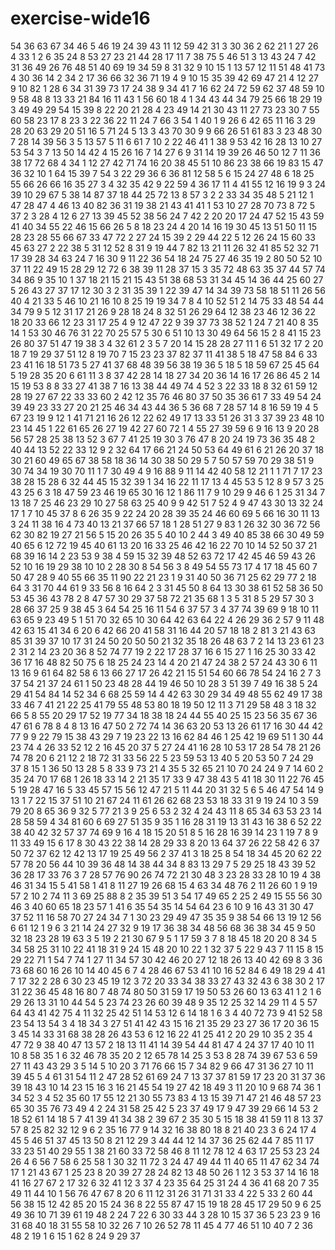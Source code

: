 # exercise-wide16
54
36
63
67
34
46
5
46
19
24
39
43
11
12
59
42
31
3
30
36
2
62
21
1
27
26
4
33
1
2
6
35
24
8
53
27
23
21
44
28
17
11
7
38
75
5
46
51
3
13
43
24
7
42
31
36
49
26
76
48
51
40
69
19
34
59
8
31
32
9
10
15
1
13
57
12
11
51
48
41
73
4
30
36
14
2
34
2
17
36
66
32
36
71
19
4
9
10
15
35
39
42
69
47
21
4
12
27
9
10
82
1
28
6
34
31
39
73
17
24
38
9
34
41
7
16
62
24
72
59
62
37
48
59
10
9
58
48
8
13
33
21
84
16
11
43
1
56
60
18
4
1
34
43
44
34
79
25
66
18
29
19
3
49
49
29
54
15
39
8
22
20
21
28
4
23
49
14
21
30
43
11
27
73
23
30
7
55
60
58
23
17
8
23
3
22
36
22
11
24
7
66
3
54
1
40
1
9
26
6
42
65
11
16
3
29
28
20
63
29
20
51
16
5
71
24
5
13
3
43
70
30
9
9
66
26
51
61
83
3
23
48
30
7
28
14
39
56
3
5
13
57
5
11
6
61
7
10
2
22
46
41
1
38
9
53
42
16
28
13
10
27
53
54
3
7
13
50
14
42
4
15
26
16
7
14
27
6
9
31
14
19
39
26
46
50
12
7
11
36
38
17
72
68
4
34
1
12
27
42
71
74
16
20
38
45
51
10
86
23
38
66
19
83
15
47
36
32
10
1
64
15
39
7
54
3
22
29
36
6
36
81
12
58
5
6
15
24
27
48
6
18
25
55
66
26
66
16
35
27
3
4
32
35
42
9
22
59
4
36
17
11
4
41
55
12
16
19
9
3
24
39
10
29
67
5
38
14
87
37
18
44
25
72
13
8
57
3
2
2
33
34
35
48
5
21
12
1
47
28
47
4
46
13
40
82
36
31
19
38
21
43
41
41
1
53
10
27
28
70
73
8
72
5
37
2
3
28
4
12
6
27
13
39
45
52
38
56
24
7
42
2
20
20
17
24
47
52
15
43
59
41
40
34
55
22
46
15
66
26
5
8
18
23
24
4
20
14
16
19
30
45
13
51
50
11
15
28
23
28
55
66
67
33
47
72
2
27
24
15
39
2
29
44
22
5
12
26
24
15
60
33
45
63
27
2
22
38
5
31
12
52
8
31
9
19
44
7
82
13
21
11
26
32
41
85
52
32
71
17
39
28
34
63
24
7
16
30
9
11
22
36
54
18
24
75
27
46
35
19
2
80
50
52
10
37
11
22
49
15
28
29
12
72
6
38
39
11
28
37
15
3
35
72
48
63
35
37
44
57
74
34
86
9
35
10
1
37
18
21
15
21
15
43
51
38
68
53
31
34
45
14
36
44
25
60
27
5
26
43
27
37
17
12
30
3
2
31
35
39
1
22
39
47
14
34
39
73
58
18
51
11
26
56
40
4
21
33
5
46
10
21
16
10
8
25
19
19
34
7
8
4
10
52
51
2
14
75
33
48
54
44
34
79
9
5
12
31
17
21
26
9
28
18
24
8
32
51
26
29
64
12
38
23
46
12
36
22
18
20
33
66
12
23
31
17
25
4
9
12
47
22
9
39
37
73
38
52
1
24
7
21
40
8
35
14
1
53
30
46
76
31
22
70
25
57
5
30
6
51
10
13
30
49
64
56
15
2
8
41
15
23
26
80
37
51
47
19
38
3
4
32
61
2
3
5
7
20
14
15
28
28
27
11
1
6
51
32
17
2
20
18
7
19
29
37
51
12
8
19
70
7
15
23
23
37
82
37
11
41
38
5
18
47
58
84
6
33
23
41
16
18
51
73
5
27
41
37
68
48
39
56
38
19
36
5
18
5
18
59
67
25
45
64
5
19
28
35
20
6
61
11
3
8
37
42
28
14
18
27
34
20
36
14
16
17
26
86
45
2
14
15
19
53
8
8
33
27
41
38
7
16
13
38
44
49
74
4
52
3
22
33
18
8
32
61
59
12
28
19
27
67
22
33
33
60
2
42
12
35
76
46
80
37
50
35
36
61
7
33
49
54
24
39
49
23
33
27
20
21
25
46
34
43
44
36
5
36
68
7
28
57
14
8
16
59
19
4
5
67
23
19
9
12
1
41
71
21
16
26
12
22
62
49
17
13
33
51
26
31
3
37
39
23
48
10
23
14
45
1
22
61
65
26
27
19
42
27
60
72
1
4
55
27
39
59
6
9
16
13
9
20
28
56
57
28
25
38
13
52
3
67
7
41
25
19
30
3
76
47
8
20
24
19
73
36
35
48
2
40
44
13
52
22
33
12
9
2
32
64
17
66
21
24
50
53
64
49
61
6
21
26
20
37
18
30
21
60
49
65
67
38
58
18
36
14
30
38
50
29
5
7
50
57
59
70
29
38
51
9
30
74
34
19
30
70
11
1
7
30
49
4
9
16
88
9
11
14
42
40
58
12
21
1
1
71
7
17
23
38
28
15
28
6
32
44
45
15
32
39
1
34
16
22
11
17
13
4
45
53
5
12
8
9
57
3
25
43
25
6
3
18
47
59
23
46
19
65
30
16
12
1
86
11
7
9
10
29
9
46
6
1
25
31
34
7
13
18
7
25
46
23
29
10
27
58
63
25
40
9
9
42
51
7
52
4
9
47
43
30
13
32
24
17
1
7
10
45
37
8
6
26
35
9
22
24
20
28
39
35
24
46
60
69
5
66
16
30
11
13
3
24
11
38
16
4
73
40
13
21
37
66
57
18
1
28
51
27
9
83
1
26
32
30
36
72
56
62
30
82
19
27
21
56
5
15
20
26
35
5
40
10
2
44
3
49
40
85
38
66
30
49
59
40
65
6
12
72
19
45
40
61
13
20
16
33
25
46
42
16
22
70
10
14
52
50
37
21
68
39
16
14
2
23
53
9
38
4
59
15
32
39
48
52
63
72
17
42
45
46
59
43
26
52
10
16
19
29
38
10
10
2
28
30
8
54
56
3
8
49
54
55
73
17
4
17
18
45
60
7
50
47
28
9
40
55
66
35
11
90
22
21
23
1
9
31
40
50
36
71
25
62
29
77
2
18
64
3
31
70
44
61
9
33
56
8
16
64
2
3
31
45
50
8
64
13
30
38
61
52
58
36
50
53
45
36
43
78
2
8
47
57
30
29
37
58
72
21
35
68
1
3
5
31
8
5
29
57
30
3
28
66
37
25
9
38
45
3
64
54
25
16
11
54
6
37
57
3
4
37
74
39
69
9
18
10
11
63
65
9
23
49
5
1
51
70
32
65
10
30
64
42
63
64
22
4
26
29
36
2
57
9
11
48
42
63
15
41
34
6
20
6
42
66
20
41
58
31
16
44
20
57
18
18
2
81
3
21
43
63
85
31
39
37
10
17
31
24
50
20
50
50
21
32
35
18
26
48
63
7
2
14
13
23
61
23
2
31
2
14
23
20
36
8
52
74
77
19
2
22
17
28
37
16
6
15
27
1
16
25
30
33
42
36
17
16
48
82
50
75
6
18
25
24
23
14
4
20
21
47
24
38
2
57
24
43
30
6
11
13
16
9
61
64
82
58
6
13
66
27
17
26
42
21
15
51
54
60
66
78
54
24
16
2
7
3
37
54
21
37
24
61
1
50
23
48
28
44
19
46
50
10
28
3
51
39
7
49
16
38
5
24
29
41
54
84
14
52
34
6
68
25
59
14
4
42
63
30
29
34
49
48
55
62
49
17
38
33
46
7
41
21
22
25
41
79
55
48
53
80
18
19
50
12
11
3
71
29
58
48
3
18
32
66
5
8
55
20
29
17
52
19
77
34
18
38
18
24
44
55
40
25
15
23
56
35
67
36
47
61
6
78
8
4
8
13
16
47
50
2
72
74
14
36
63
20
53
13
26
61
17
16
30
44
42
77
9
9
22
79
15
38
43
29
7
19
23
22
13
16
62
84
46
1
25
42
19
69
51
1
30
44
23
74
4
26
33
52
12
2
16
45
20
37
5
27
24
41
16
28
10
53
17
28
54
78
21
26
74
78
20
6
21
12
2
18
72
31
33
56
22
5
23
59
53
13
40
5
20
53
50
7
24
29
37
8
15
1
36
50
13
28
5
8
33
9
73
21
4
35
5
32
65
21
10
70
24
24
9
7
14
60
2
35
24
70
17
68
1
26
18
33
14
2
21
35
17
33
9
47
38
43
5
41
18
30
11
22
76
45
5
19
28
47
16
5
33
45
57
15
56
12
47
21
5
11
44
20
31
32
5
6
5
46
47
54
14
9
13
1
7
22
15
37
51
10
21
67
24
11
61
26
62
68
23
53
18
33
31
9
19
24
10
3
59
79
20
8
65
36
9
32
5
77
21
3
9
25
6
53
2
32
4
24
43
11
8
65
34
63
53
23
14
28
58
59
4
34
81
60
6
69
27
51
35
9
35
1
16
28
31
19
13
31
43
16
38
6
52
22
38
40
42
32
57
37
74
69
9
16
4
18
15
20
51
8
5
16
28
16
39
14
23
1
19
7
8
9
11
33
49
15
6
17
8
30
43
22
38
14
28
29
33
8
20
13
64
37
26
22
58
42
6
37
50
72
37
62
12
42
13
17
19
25
49
56
2
37
41
3
18
25
8
54
18
34
45
20
62
22
57
78
20
56
44
10
39
36
48
14
38
44
34
8
83
13
29
7
5
29
25
18
43
39
52
36
28
17
33
76
3
7
28
57
76
90
26
74
72
21
30
48
3
23
28
33
28
10
19
4
38
46
31
34
15
5
41
58
1
41
8
11
27
19
26
68
15
4
63
34
48
76
2
11
26
60
1
9
19
57
2
10
2
74
11
3
69
25
88
8
2
35
39
51
3
54
17
49
65
2
25
2
49
15
55
56
30
46
3
40
60
65
18
23
57
1
41
6
35
54
35
14
54
64
23
6
10
9
16
43
31
30
47
37
52
11
16
58
70
27
24
34
7
1
30
23
29
49
47
35
35
9
38
54
66
13
19
12
56
6
61
12
1
9
6
3
21
14
24
27
32
9
19
17
36
38
34
48
56
68
36
38
34
45
9
50
32
18
23
28
19
63
3
5
19
2
21
30
67
9
5
1
17
59
3
7
8
18
45
18
20
20
8
34
5
34
58
25
31
10
22
41
18
31
9
24
15
48
20
10
22
1
32
37
5
22
9
43
7
11
15
8
15
29
22
71
1
54
7
74
1
27
11
34
57
30
42
46
20
27
12
18
26
13
40
42
69
8
3
36
73
68
60
16
26
10
14
40
45
6
7
4
28
46
67
53
41
10
16
52
84
6
49
18
29
4
41
7
17
32
2
28
6
30
23
45
19
12
3
72
20
33
34
38
33
27
43
32
43
6
38
30
2
17
31
22
36
45
48
16
80
7
48
74
80
50
31
59
17
19
50
53
26
60
13
63
41
1
2
1
6
29
26
13
31
10
44
54
5
23
74
23
26
60
39
48
9
35
12
25
32
14
29
11
4
5
57
64
43
41
42
75
4
11
32
25
42
51
14
53
12
6
14
18
1
6
3
4
40
72
73
9
41
52
58
23
54
13
54
3
4
18
34
3
27
51
41
42
43
15
16
21
35
29
23
27
36
17
20
36
15
3
45
14
33
31
68
38
28
26
43
53
6
12
16
22
41
25
41
2
20
29
10
35
2
35
4
47
72
9
38
40
47
13
57
2
18
13
11
41
14
39
54
44
81
47
4
24
37
17
40
10
11
10
8
58
35
1
6
32
46
78
35
20
2
12
65
78
14
25
3
53
8
28
74
39
67
53
6
59
27
11
43
43
29
3
5
14
5
10
20
3
71
76
66
15
7
34
82
9
66
47
31
36
27
10
11
39
45
5
4
61
31
54
11
2
47
28
52
61
69
24
7
13
37
37
81
59
17
23
20
31
37
36
39
18
43
10
14
23
15
16
3
16
21
45
54
19
27
42
18
49
3
11
20
10
9
68
74
36
1
34
52
3
4
52
35
60
17
55
12
21
30
55
73
83
4
13
15
39
71
47
21
46
48
57
23
65
30
35
76
73
49
4
2
24
31
58
25
42
5
23
37
49
17
9
47
39
29
66
14
53
2
18
52
61
14
18
5
7
41
39
41
34
38
2
39
67
2
35
30
5
15
18
38
41
59
11
8
13
37
57
8
25
82
32
12
9
6
2
35
16
77
9
14
32
16
38
80
18
8
21
40
23
3
6
24
17
4
45
5
46
51
37
45
13
50
8
21
12
29
3
44
44
12
14
37
36
25
62
44
7
85
11
17
33
23
51
40
29
55
1
38
21
60
33
72
58
46
8
11
12
78
12
4
63
17
25
53
23
24
26
4
6
56
7
58
6
25
58
1
30
32
11
72
3
24
47
49
44
11
40
65
11
47
62
34
74
17
1
21
43
67
1
25
23
8
20
39
27
28
24
82
13
48
50
26
1
12
3
53
37
14
16
18
41
16
27
67
2
17
32
6
32
41
12
3
37
4
23
35
64
25
31
24
4
36
41
68
20
7
35
49
11
44
10
1
56
76
47
67
8
20
6
11
12
31
26
31
71
31
33
4
22
5
33
2
60
44
56
38
15
12
42
85
20
15
24
36
8
22
55
87
47
15
19
18
28
45
17
29
50
9
6
25
49
36
10
71
39
61
19
48
2
24
7
22
6
30
33
44
3
28
10
15
37
36
5
23
23
9
16
31
68
40
18
31
55
58
10
32
26
7
10
26
52
78
11
45
4
77
46
51
10
40
7
2
36
48
2
19
1
6
15
1
62
8
24
9
29
37
